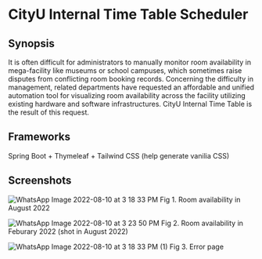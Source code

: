 # CityU Internal Time Table Scheduler
## Synopsis
It is often difficult for administrators to manually monitor room availability in mega-facility like museums or school campuses, which sometimes raise disputes from conflicting room booking records. Concerning the difficulty in management, related departments have requested an affordable and unified automation tool for visualizing room availability across the facility utilizing existing hardware and software infrastructures. CityU Internal Time Table is the result of this request.

## Frameworks
Spring Boot + Thymeleaf + Tailwind CSS (help generate vanilia CSS)

## Screenshots
![WhatsApp Image 2022-08-10 at 3 18 33 PM](https://user-images.githubusercontent.com/61784292/184594562-3a07fb6d-ee40-45af-a238-fd46c9fe82e9.jpeg)
Fig 1. Room availability in August 2022

![WhatsApp Image 2022-08-10 at 3 23 50 PM](https://user-images.githubusercontent.com/61784292/184594378-5ddf9aad-c483-4d4a-a299-173779d760bd.jpeg)
Fig 2. Room availability in Feburary 2022 (shot in August 2022)

![WhatsApp Image 2022-08-10 at 3 18 33 PM (1)](https://user-images.githubusercontent.com/61784292/184596805-495ed29d-ad07-4196-afe3-286ca9cc604c.jpeg)
Fig 3. Error page
